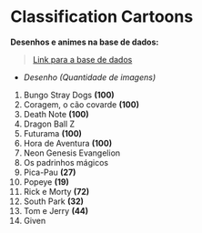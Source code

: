 # Classification Cartoons

**Desenhos e animes na base de dados:**

> [Link para a base de dados](https://drive.google.com/drive/folders/1fBn5__FSiK8850I_Qhl-xwgxdXc-twnT?usp=sharing)

- *Desenho (Quantidade de imagens)*

1. Bungo Stray Dogs **(100)**
2. Coragem, o cão covarde **(100)**
3. Death Note **(100)**
4. Dragon Ball Z
5. Futurama **(100)**
6. Hora de Aventura **(100)**
7. Neon Genesis Evangelion
8. Os padrinhos mágicos
9. Pica-Pau **(27)**
10. Popeye **(19)**
11. Rick e Morty **(72)**
12. South Park **(32)**
13. Tom e Jerry **(44)**
14. Given


